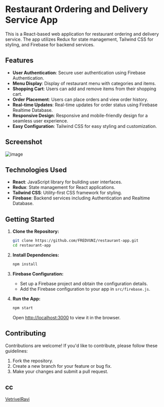 
# Restaurant Ordering and Delivery Service App

This is a React-based web application for restaurant ordering and delivery service. The app utilizes Redux for state management, Tailwind CSS for styling, and Firebase for backend services.

## Features

- **User Authentication**: Secure user authentication using Firebase Authentication.
- **Menu Display**: Display of restaurant menu with categories and items.
- **Shopping Cart**: Users can add and remove items from their shopping cart.
- **Order Placement**: Users can place orders and view order history.
- **Real-time Updates**: Real-time updates for order status using Firebase Realtime Database.
- **Responsive Design**: Responsive and mobile-friendly design for a seamless user experience.
- **Easy Configuration**: Tailwind CSS for easy styling and customization.

## Screenshot

![image](https://user-images.githubusercontent.com/41730664/222364869-17589ac6-e4af-4dfd-a5ed-7233886c3ee7.png)

## Technologies Used

- **React**: JavaScript library for building user interfaces.
- **Redux**: State management for React applications.
- **Tailwind CSS**: Utility-first CSS framework for styling.
- **Firebase**: Backend services including Authentication and Realtime Database.

## Getting Started

1. **Clone the Repository:**

   ```bash
   git clone https://github.com/FREDVUNI/restaurant-app.git
   cd restaurant-app
   ```

2. **Install Dependencies:**

   ```bash
   npm install
   ```

3. **Firebase Configuration:**

   - Set up a Firebase project and obtain the configuration details.
   - Add the Firebase configuration to your app in `src/firebase.js`.

4. **Run the App:**

   ```bash
   npm start
   ```

   Open [http://localhost:3000](http://localhost:3000) to view it in the browser.

## Contributing

Contributions are welcome! If you'd like to contribute, please follow these guidelines:

1. Fork the repository.
2. Create a new branch for your feature or bug fix.
3. Make your changes and submit a pull request.

## cc

[VetrivelRavi](https://www.youtube.com/@VetrivelRavi)
